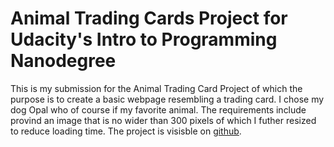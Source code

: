 # Animal Trading Cards Project for Udacity's Intro to Programming Nanodegree

This is my submission for the Animal Trading Card Project of which the purpose is to create 
a basic webpage resembling a trading card. I chose my dog Opal who of course if my favorite animal. 
The requirements include provind an image that is no wider than 300 pixels of which I futher resized
to reduce loading time. The project is visisble on [github](https://github.com/tbsharkey/animal-trading-card).
